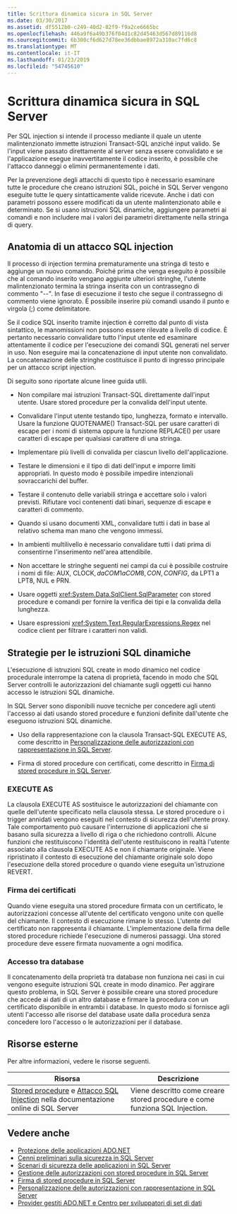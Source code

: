 ```yaml
---
title: Scrittura dinamica sicura in SQL Server
ms.date: 03/30/2017
ms.assetid: df5512b0-c249-40d2-82f9-f9a2ce6665bc
ms.openlocfilehash: 446a9f6a49b376f04d1c82d45463d567d89116d8
ms.sourcegitcommit: 6b308cf6d627d78ee36dbbae8972a310ac7fd6c8
ms.translationtype: MT
ms.contentlocale: it-IT
ms.lasthandoff: 01/23/2019
ms.locfileid: "54745610"
---
```

# <a name="writing-secure-dynamic-sql-in-sql-server"></a>Scrittura dinamica sicura in SQL Server
Per SQL injection si intende il processo mediante il quale un utente malintenzionato immette istruzioni Transact-SQL anziché input valido. Se l'input viene passato direttamente al server senza essere convalidato e se l'applicazione esegue inavvertitamente il codice inserito, è possibile che l'attacco danneggi o elimini permanentemente i dati.  
  
 Per la prevenzione degli attacchi di questo tipo è necessario esaminare tutte le procedure che creano istruzioni SQL, poiché in SQL Server vengono eseguite tutte le query sintatticamente valide ricevute. Anche i dati con parametri possono essere modificati da un utente malintenzionato abile e determinato. Se si usano istruzioni SQL dinamiche, aggiungere parametri ai comandi e non includere mai i valori dei parametri direttamente nella stringa di query.  
  
## <a name="anatomy-of-a-sql-injection-attack"></a>Anatomia di un attacco SQL injection  
 Il processo di injection termina prematuramente una stringa di testo e aggiunge un nuovo comando. Poiché prima che venga eseguito è possibile che al comando inserito vengano aggiunte ulteriori stringhe, l'utente malintenzionato termina la stringa inserita con un contrassegno di commento "--". In fase di esecuzione il testo che segue il contrassegno di commento viene ignorato. È possibile inserire più comandi usando il punto e virgola (;) come delimitatore.  
  
 Se il codice SQL inserito tramite injection è corretto dal punto di vista sintattico, le manomissioni non possono essere rilevate a livello di codice. È pertanto necessario convalidare tutto l'input utente ed esaminare attentamente il codice per l'esecuzione dei comandi SQL generati nel server in uso. Non eseguire mai la concatenazione di input utente non convalidato. La concatenazione delle stringhe costituisce il punto di ingresso principale per un attacco script injection.  
  
 Di seguito sono riportate alcune linee guida utili.  
  
-   Non compilare mai istruzioni Transact-SQL direttamente dall'input utente. Usare stored procedure per la convalida dell'input utente.  
  
-   Convalidare l'input utente testando tipo, lunghezza, formato e intervallo. Usare la funzione QUOTENAME() Transact-SQL per usare caratteri di escape per i nomi di sistema oppure la funzione REPLACE() per usare caratteri di escape per qualsiasi carattere di una stringa.  
  
-   Implementare più livelli di convalida per ciascun livello dell'applicazione.  
  
-   Testare le dimensioni e il tipo di dati dell'input e imporre limiti appropriati. In questo modo è possibile impedire intenzionali sovraccarichi del buffer.  
  
-   Testare il contenuto delle variabili stringa e accettare solo i valori previsti. Rifiutare voci contenenti dati binari, sequenze di escape e caratteri di commento.  
  
-   Quando si usano documenti XML, convalidare tutti i dati in base al relativo schema man mano che vengono immessi.  
  
-   In ambienti multilivello è necessario convalidare tutti i dati prima di consentirne l'inserimento nell'area attendibile.  
  
-   Non accettare le stringhe seguenti nei campi da cui è possibile costruire i nomi di file: AUX, CLOCK$, da COM1 a COM8, CON, CONFIG$, da LPT1 a LPT8, NUL e PRN.  
  
-   Usare oggetti <xref:System.Data.SqlClient.SqlParameter> con stored procedure e comandi per fornire la verifica dei tipi e la convalida della lunghezza.  
  
-   Usare espressioni <xref:System.Text.RegularExpressions.Regex> nel codice client per filtrare i caratteri non validi.  
  
## <a name="dynamic-sql-strategies"></a>Strategie per le istruzioni SQL dinamiche  
 L'esecuzione di istruzioni SQL create in modo dinamico nel codice procedurale interrompe la catena di proprietà, facendo in modo che SQL Server controlli le autorizzazioni del chiamante sugli oggetti cui hanno accesso le istruzioni SQL dinamiche.  
  
 In SQL Server sono disponibili nuove tecniche per concedere agli utenti l'accesso ai dati usando stored procedure e funzioni definite dall'utente che eseguono istruzioni SQL dinamiche.  
  
-   Uso della rappresentazione con la clausola Transact-SQL EXECUTE AS, come descritto in [Personalizzazione delle autorizzazioni con rappresentazione in SQL Server](../../../../../docs/framework/data/adonet/sql/customizing-permissions-with-impersonation-in-sql-server.md).  
  
-   Firma di stored procedure con certificati, come descritto in [Firma di stored procedure in SQL Server](../../../../../docs/framework/data/adonet/sql/signing-stored-procedures-in-sql-server.md).  
  
### <a name="execute-as"></a>EXECUTE AS  
 La clausola EXECUTE AS sostituisce le autorizzazioni del chiamante con quelle dell'utente specificato nella clausola stessa. Le stored procedure o i trigger annidati vengono eseguiti nel contesto di sicurezza dell'utente proxy. Tale comportamento può causare l'interruzione di applicazioni che si basano sulla sicurezza a livello di riga o che richiedono controlli. Alcune funzioni che restituiscono l'identità dell'utente restituiscono in realtà l'utente associato alla clausola EXECUTE AS e non il chiamante originale. Viene ripristinato il contesto di esecuzione del chiamante originale solo dopo l'esecuzione della stored procedure o quando viene eseguita un'istruzione REVERT.  
  
### <a name="certificate-signing"></a>Firma dei certificati  
 Quando viene eseguita una stored procedure firmata con un certificato, le autorizzazioni concesse all'utente del certificato vengono unite con quelle del chiamante. Il contesto di esecuzione rimane lo stesso. L'utente del certificato non rappresenta il chiamante. L'implementazione della firma delle stored procedure richiede l'esecuzione di numerosi passaggi. Una stored procedure deve essere firmata nuovamente a ogni modifica.  
  
### <a name="cross-database-access"></a>Accesso tra database  
 Il concatenamento della proprietà tra database non funziona nei casi in cui vengono eseguite istruzioni SQL create in modo dinamico. Per aggirare questo problema, in SQL Server è possibile creare una stored procedure che accede ai dati di un altro database e firmare la procedura con un certificato disponibile in entrambi i database. In questo modo si fornisce agli utenti l'accesso alle risorse del database usate dalla procedura senza concedere loro l'accesso o le autorizzazioni per il database.  
  
## <a name="external-resources"></a>Risorse esterne  
 Per altre informazioni, vedere le risorse seguenti.  
  
|Risorsa|Descrizione|  
|--------------|-----------------|  
|[Stored procedure](/sql/relational-databases/stored-procedures/stored-procedures-database-engine) e [Attacco SQL Injection](/sql/relational-databases/security/sql-injection) nella documentazione online di SQL Server|Viene descritto come creare stored procedure e come funziona SQL Injection.|  
  
## <a name="see-also"></a>Vedere anche
- [Protezione delle applicazioni ADO.NET](../../../../../docs/framework/data/adonet/securing-ado-net-applications.md)
- [Cenni preliminari sulla sicurezza in SQL Server](../../../../../docs/framework/data/adonet/sql/overview-of-sql-server-security.md)
- [Scenari di sicurezza delle applicazioni in SQL Server](../../../../../docs/framework/data/adonet/sql/application-security-scenarios-in-sql-server.md)
- [Gestione delle autorizzazioni con stored procedure in SQL Server](../../../../../docs/framework/data/adonet/sql/managing-permissions-with-stored-procedures-in-sql-server.md)
- [Firma di stored procedure in SQL Server](../../../../../docs/framework/data/adonet/sql/signing-stored-procedures-in-sql-server.md)
- [Personalizzazione delle autorizzazioni con rappresentazione in SQL Server](../../../../../docs/framework/data/adonet/sql/customizing-permissions-with-impersonation-in-sql-server.md)
- [Provider gestiti ADO.NET e Centro per sviluppatori di set di dati](https://go.microsoft.com/fwlink/?LinkId=217917)
